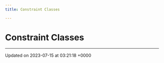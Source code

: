 ```yaml
---
title: Constraint Classes

---
```


# Constraint Classes








-------------------------------

Updated on 2023-07-15 at 03:21:18 +0000